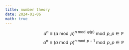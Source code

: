 ```yaml
---
title: number theory
date: 2024-01-06
math: true
---
```

$$a^n\equiv (a \bmod p)^{n \bmod{\varphi(p)}}\bmod p,p \in\mathbb{P}$$
$$a^n\equiv (a \bmod p)^{n \bmod{p-1}}\bmod p,p \in\mathbb{P}$$
